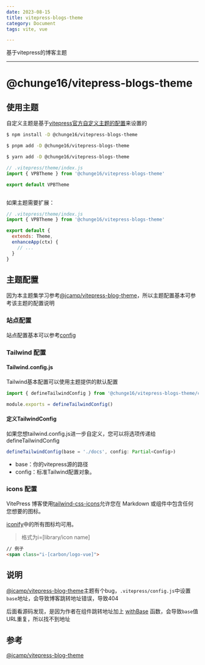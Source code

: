 ```yaml
---
date: 2023-08-15 
title: vitepress-blogs-theme 
category: Document
tags: vite, vue

---
```


基于vitepress的博客主题

---

# @chunge16/vitepress-blogs-theme

## 使用主题
自定义主题是基于[vitepress官方自定义主题的配置](https://vitepress.dev/guide/custom-theme#distributing-a-custom-theme)来设置的

```sh [npm]
$ npm install -D @chunge16/vitepress-blogs-theme
```

```sh [pnpm]
$ pnpm add -D @chunge16/vitepress-blogs-theme
```

```sh [yarn]
$ yarn add -D @chunge16/vitepress-blogs-theme
```

```javascript
// .vitepress/theme/index.js
import { VPBTheme } from '@chunge16/vitepress-blogs-theme'

export default VPBTheme



```

如果主题需要扩展：

```javascript
// .vitepress/theme/index.js
import { VPBTheme } from '@chunge16/vitepress-blogs-theme'

export default {
  extends: Theme,
  enhanceApp(ctx) {
    // ...
  }
}
```
## 主题配置

因为本主题集学习参考[@jcamp/vitepress-blog-theme](https://vitepressblog.dev/reference/config)，所以主题配置基本可参考该主题的配置说明

### 站点配置
站点配置基本可以参考[config](https://vitepressblog.dev/reference/config)

### Tailwind 配置

#### Tailwind.config.js

Tailwind基本配置可以使用主题提供的默认配置

```javascript
import { defineTailwindConfig } from '@chunge16/vitepress-blogs-theme/config'

module.exports = defineTailwindConfig()
```

#### 定义TailwindConfig
如果您想tailwind.config.js进一步自定义，您可以将选项传递给defineTailwindConfig

```ts
defineTailwindConfig(base = './docs', config: Partial<Config>)
```
- base：你的vitepress源的路径
- config：标准Tailwind配置对象。

### icons 配置

VitePress 博客使用[tailwind-css-icons](https://github.com/jcamp-code/tailwindcss-plugin-icons)允许您在 Markdown 或组件中包含任何您想要的图标。

[iconify](https://iconify.design/)中的所有图标均可用。

> 格式为i=[library/icon name]

```html
// 例子
<span class="i-[carbon/logo-vue]">

```



## 说明
[@jcamp/vitepress-blog-theme](https://vitepressblog.dev/)主题有个bug，`.vitepress/config.js`中设置`base`地址，会导致博客跳转地址错误，导致404

后面看源码发现，是因为作者在组件跳转地址加上 [withBase](https://vitepress.dev/reference/runtime-api#withbase) 函数，会导致`base`值URL重复，所以找不到地址



## 参考
[@jcamp/vitepress-blog-theme](https://vitepressblog.dev/)
